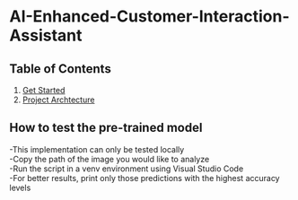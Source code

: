 # AI-Enhanced-Customer-Interaction-Assistant

## Table of Contents
1. [Get Started](#get-started)
2. [Project Archtecture](#project-archtecture)

## How to test the pre-trained model
-This implementation can only be tested locally <br />
-Copy the path of the image you would like to analyze <br />
-Run the script in a venv environment using Visual Studio Code <br />
-For better results, print only those predictions with the highest accuracy levels <br />
